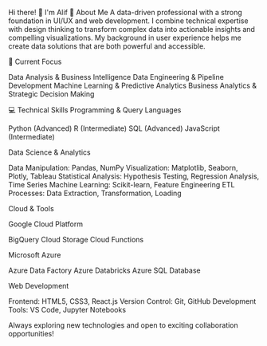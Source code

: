 Hi there! 👋 I'm Alif
🚀 About Me
A data-driven professional with a strong foundation in UI/UX and web development. I combine technical expertise with design thinking to transform complex data into actionable insights and compelling visualizations. My background in user experience helps me create data solutions that are both powerful and accessible.

🎯 Current Focus

Data Analysis & Business Intelligence
Data Engineering & Pipeline Development
Machine Learning & Predictive Analytics
Business Analytics & Strategic Decision Making

💻 Technical Skills
Programming & Query Languages

Python (Advanced)
R (Intermediate)
SQL (Advanced)
JavaScript (Intermediate)

Data Science & Analytics

Data Manipulation: Pandas, NumPy
Visualization: Matplotlib, Seaborn, Plotly, Tableau
Statistical Analysis: Hypothesis Testing, Regression Analysis, Time Series
Machine Learning: Scikit-learn, Feature Engineering
ETL Processes: Data Extraction, Transformation, Loading

Cloud & Tools

Google Cloud Platform

BigQuery
Cloud Storage
Cloud Functions


Microsoft Azure

Azure Data Factory
Azure Databricks
Azure SQL Database



Web Development

Frontend: HTML5, CSS3, React.js
Version Control: Git, GitHub
Development Tools: VS Code, Jupyter Notebooks


Always exploring new technologies and open to exciting collaboration opportunities!
